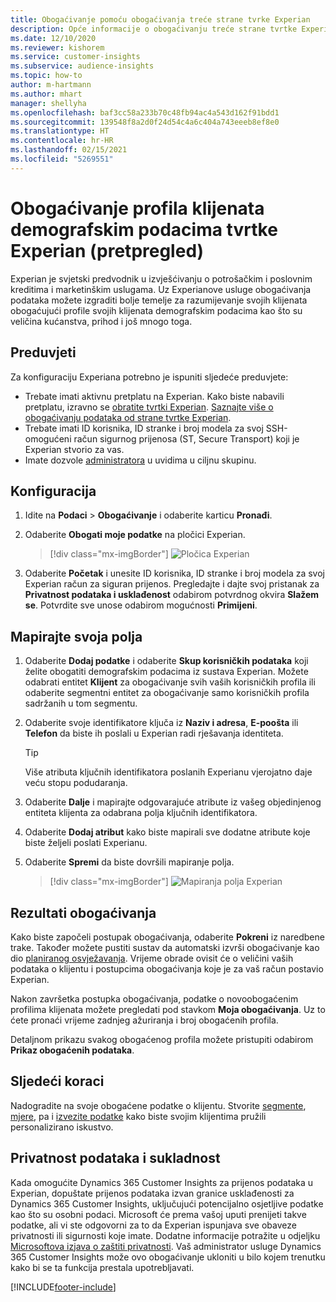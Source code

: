 ```yaml
---
title: Obogaćivanje pomoću obogaćivanja treće strane tvrke Experian
description: Opće informacije o obogaćivanju treće strane tvrtke Experian.
ms.date: 12/10/2020
ms.reviewer: kishorem
ms.service: customer-insights
ms.subservice: audience-insights
ms.topic: how-to
author: m-hartmann
ms.author: mhart
manager: shellyha
ms.openlocfilehash: baf3cc58a233b70c48fb94ac4a543d162f91bdd1
ms.sourcegitcommit: 139548f8a2d0f24d54c4a6c404a743eeeb8ef8e0
ms.translationtype: HT
ms.contentlocale: hr-HR
ms.lasthandoff: 02/15/2021
ms.locfileid: "5269551"
---
```

# <a name="enrich-customer-profiles-with-demographics-from-experian-preview"></a>Obogaćivanje profila klijenata demografskim podacima tvrtke Experian (pretpregled)

Experian je svjetski predvodnik u izvješćivanju o potrošačkim i poslovnim kreditima i marketinškim uslugama. Uz Experianove usluge obogaćivanja podataka možete izgraditi bolje temelje za razumijevanje svojih klijenata obogaćujući profile svojih klijenata demografskim podacima kao što su veličina kućanstva, prihod i još mnogo toga.

## <a name="prerequisites"></a>Preduvjeti

Za konfiguraciju Experiana potrebno je ispuniti sljedeće preduvjete:

- Trebate imati aktivnu pretplatu na Experian. Kako biste nabavili pretplatu, izravno se [obratite tvrtki Experian](https://www.experian.com/marketing-services/contact). [Saznajte više o obogaćivanju podataka od strane tvrtke Experian](https://www.experian.com/marketing-services/microsoft?cmpid=ems_web_mci_cdppage).
- Trebate imati ID korisnika, ID stranke i broj modela za svoj SSH-omogućeni račun sigurnog prijenosa (ST, Secure Transport) koji je Experian stvorio za vas.
- Imate dozvole [administratora](permissions.md#administrator) u uvidima u ciljnu skupinu.

## <a name="configuration"></a>Konfiguracija

1. Idite na **Podaci** > **Obogaćivanje** i odaberite karticu **Pronađi**.

1. Odaberite **Obogati moje podatke** na pločici Experian.

   > [!div class="mx-imgBorder"]
   > ![Pločica Experian](media/experian-tile.png "Pločica Experian")

1. Odaberite **Početak** i unesite ID korisnika, ID stranke i broj modela za svoj Experian račun za siguran prijenos. Pregledajte i dajte svoj pristanak za **Privatnost podataka i usklađenost** odabirom potvrdnog okvira **Slažem se**. Potvrdite sve unose odabirom mogućnosti **Primijeni**.

## <a name="map-your-fields"></a>Mapirajte svoja polja

1.  Odaberite **Dodaj podatke** i odaberite **Skup korisničkih podataka** koji želite obogatiti demografskim podacima iz sustava Experian. Možete odabrati entitet **Klijent** za obogaćivanje svih vaših korisničkih profila ili odaberite segmentni entitet za obogaćivanje samo korisničkih profila sadržanih u tom segmentu.

1. Odaberite svoje identifikatore ključa iz **Naziv i adresa**, **E-poošta** ili **Telefon** da biste ih poslali u Experian radi rješavanja identiteta.

   > [!TIP]
   > Više atributa ključnih identifikatora poslanih Experianu vjerojatno daje veću stopu podudaranja.

1. Odaberite **Dalje** i mapirajte odgovarajuće atribute iz vašeg objedinjenog entiteta klijenta za odabrana polja ključnih identifikatora.

1. Odaberite **Dodaj atribut** kako biste mapirali sve dodatne atribute koje biste željeli poslati Experianu.

1.  Odaberite **Spremi** da biste dovršili mapiranje polja.

    > [!div class="mx-imgBorder"]
    > ![Mapiranja polja Experian](media/experian-field-mapping.png "Mapiranja polja Experian")

## <a name="enrichment-results"></a>Rezultati obogaćivanja

Kako biste započeli postupak obogaćivanja, odaberite **Pokreni** iz naredbene trake. Također možete pustiti sustav da automatski izvrši obogaćivanje kao dio [ planiranog osvježavanja](system.md#schedule-tab). Vrijeme obrade ovisit će o veličini vaših podataka o klijentu i postupcima obogaćivanja koje je za vaš račun postavio Experian.

Nakon završetka postupka obogaćivanja, podatke o novoobogaćenim profilima klijenata možete pregledati pod stavkom **Moja obogaćivanja**. Uz to ćete pronaći vrijeme zadnjeg ažuriranja i broj obogaćenih profila.

Detaljnom prikazu svakog obogaćenog profila možete pristupiti odabirom **Prikaz obogaćenih podataka**.

## <a name="next-steps"></a>Sljedeći koraci

Nadogradite na svoje obogaćene podatke o klijentu. Stvorite [segmente](segments.md), [mjere](measures.md), pa i [izvezite podatke](export-destinations.md) kako biste svojim klijentima pružili personalizirano iskustvo.

## <a name="data-privacy-and-compliance"></a>Privatnost podataka i sukladnost

Kada omogućite Dynamics 365 Customer Insights za prijenos podataka u Experian, dopuštate prijenos podataka izvan granice usklađenosti za Dynamics 365 Customer Insights, uključujući potencijalno osjetljive podatke kao što su osobni podaci. Microsoft će prema vašoj uputi prenijeti takve podatke, ali vi ste odgovorni za to da Experian ispunjava sve obaveze privatnosti ili sigurnosti koje imate. Dodatne informacije potražite u odjeljku [Microsoftova izjava o zaštiti privatnosti](https://go.microsoft.com/fwlink/?linkid=396732).
Vaš administrator usluge Dynamics 365 Customer Insights može ovo obogaćivanje ukloniti u bilo kojem trenutku kako bi se ta funkcija prestala upotrebljavati.


[!INCLUDE[footer-include](../includes/footer-banner.md)]